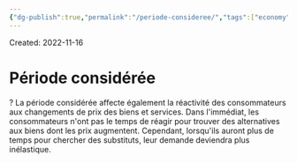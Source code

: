 ```yaml
---
{"dg-publish":true,"permalink":"/periode-consideree/","tags":["economy","gardenEntry","gardenEntry","gardenEntry","gardenEntry","gardenEntry","gardenEntry","gardenEntry","gardenEntry","gardenEntry"]}
---
```


Created: 2022-11-16

# Période considérée
?
La période considérée affecte également la réactivité des consommateurs aux changements de prix des biens et services.
Dans l'immédiat, les consommateurs n'ont pas le temps de réagir pour trouver des alternatives aux biens dont les prix augmentent. Cependant, lorsqu'ils auront plus de temps pour chercher des substituts, leur demande deviendra plus inélastique.
<!--SR:!2024-01-27,248,230-->